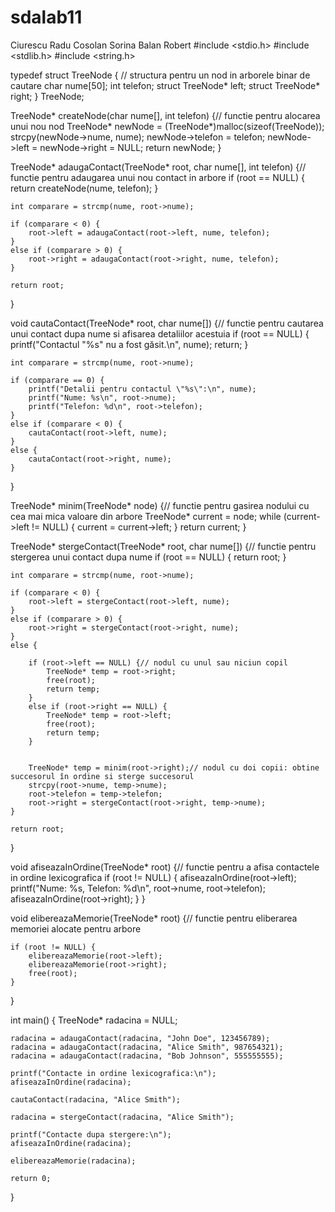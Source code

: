 # sdalab11
 Ciurescu Radu Cosolan Sorina Balan Robert
#include <stdio.h>
#include <stdlib.h>
#include <string.h>


typedef struct TreeNode {  // structura pentru un nod in arborele binar de cautare
    char nume[50];
    int telefon;
    struct TreeNode* left;
    struct TreeNode* right;
} TreeNode;


TreeNode* createNode(char nume[], int telefon) {// functie pentru alocarea unui nou nod
    TreeNode* newNode = (TreeNode*)malloc(sizeof(TreeNode));
    strcpy(newNode->nume, nume);
    newNode->telefon = telefon;
    newNode->left = newNode->right = NULL;
    return newNode;
}


TreeNode* adaugaContact(TreeNode* root, char nume[], int telefon) {// functie pentru adaugarea unui nou contact in arbore
    if (root == NULL) {
        return createNode(nume, telefon);
    }

    int comparare = strcmp(nume, root->nume);

    if (comparare < 0) {
        root->left = adaugaContact(root->left, nume, telefon);
    }
    else if (comparare > 0) {
        root->right = adaugaContact(root->right, nume, telefon);
    }

    return root;
}


void cautaContact(TreeNode* root, char nume[]) {// functie pentru cautarea unui contact dupa nume si afisarea detaliilor acestuia
    if (root == NULL) {
        printf("Contactul \"%s\" nu a fost găsit.\n", nume);
        return;
    }

    int comparare = strcmp(nume, root->nume);

    if (comparare == 0) {
        printf("Detalii pentru contactul \"%s\":\n", nume);
        printf("Nume: %s\n", root->nume);
        printf("Telefon: %d\n", root->telefon);
    }
    else if (comparare < 0) {
        cautaContact(root->left, nume);
    }
    else {
        cautaContact(root->right, nume);
    }
}


TreeNode* minim(TreeNode* node) {// functie pentru gasirea nodului cu cea mai mica valoare din arbore
    TreeNode* current = node;
    while (current->left != NULL) {
        current = current->left;
    }
    return current;
}


TreeNode* stergeContact(TreeNode* root, char nume[]) {// functie pentru stergerea unui contact dupa nume
    if (root == NULL) {
        return root;
    }

    int comparare = strcmp(nume, root->nume);

    if (comparare < 0) {
        root->left = stergeContact(root->left, nume);
    }
    else if (comparare > 0) {
        root->right = stergeContact(root->right, nume);
    }
    else {
        
        if (root->left == NULL) {// nodul cu unul sau niciun copil
            TreeNode* temp = root->right;
            free(root);
            return temp;
        }
        else if (root->right == NULL) {
            TreeNode* temp = root->left;
            free(root);
            return temp;
        }

        
        TreeNode* temp = minim(root->right);// nodul cu doi copii: obtine succesorul în ordine si sterge succesorul
        strcpy(root->nume, temp->nume);
        root->telefon = temp->telefon;
        root->right = stergeContact(root->right, temp->nume);
    }

    return root;
}


void afiseazaInOrdine(TreeNode* root) {// functie pentru a afisa contactele in ordine lexicografica
    if (root != NULL) {
        afiseazaInOrdine(root->left);
        printf("Nume: %s, Telefon: %d\n", root->nume, root->telefon);
        afiseazaInOrdine(root->right);
    }
}

void elibereazaMemorie(TreeNode* root) {// functie pentru eliberarea memoriei alocate pentru arbore

    if (root != NULL) {
        elibereazaMemorie(root->left);
        elibereazaMemorie(root->right);
        free(root);
    }
}

int main() {
    TreeNode* radacina = NULL;

    radacina = adaugaContact(radacina, "John Doe", 123456789);
    radacina = adaugaContact(radacina, "Alice Smith", 987654321);
    radacina = adaugaContact(radacina, "Bob Johnson", 555555555);

    printf("Contacte in ordine lexicografica:\n");
    afiseazaInOrdine(radacina);

    cautaContact(radacina, "Alice Smith");

    radacina = stergeContact(radacina, "Alice Smith");

    printf("Contacte dupa stergere:\n");
    afiseazaInOrdine(radacina);

    elibereazaMemorie(radacina);

    return 0;
}
